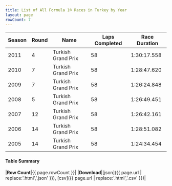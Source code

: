 ```yaml
---
title: List of All Formula 1® Races in Turkey by Year
layout: page
rowCount: 7
---
```


| Season | Round | Name | Laps Completed | Race Duration |
|--|--|--|--|--|
| 2011 | 4 | Turkish Grand Prix | 58 | 1:30:17.558 |
| 2010 | 7 | Turkish Grand Prix | 58 | 1:28:47.620 |
| 2009 | 7 | Turkish Grand Prix | 58 | 1:26:24.848 |
| 2008 | 5 | Turkish Grand Prix | 58 | 1:26:49.451 |
| 2007 | 12 | Turkish Grand Prix | 58 | 1:26:42.161 |
| 2006 | 14 | Turkish Grand Prix | 58 | 1:28:51.082 |
| 2005 | 14 | Turkish Grand Prix | 58 | 1:24:34.454 |

#### Table Summary

|**Row Count**|{{ page.rowCount }}|
|**Download**|[json]({{ page.url | replace:'.html','.json' }}), [csv]({{ page.url | replace:'.html','.csv' }})|
